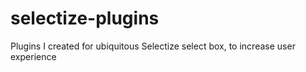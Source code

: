 # selectize-plugins
Plugins I created for ubiquitous Selectize select box, to increase user experience
